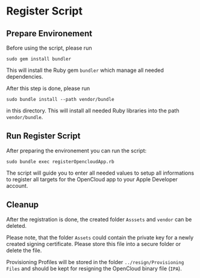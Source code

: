 # Register Script



## Prepare Environement

Before using the script, please run 

```
sudo gem install bundler
```

This will install the Ruby gem  `bundler` which manage all needed dependencies.

After this step is done, please run

```
sudo bundle install --path vendor/bundle
```

in this directory. This will install all needed Ruby libraries into the path `vendor/bundle`.



## Run Register Script

After preparing the environement you can run the script:

```
sudo bundle exec registerOpencloudApp.rb
```

The script will guide you to enter all needed values to setup all informations to register all targets for the OpenCloud app to your Apple Developer account.



## Cleanup

After the registration is done, the created folder `Asssets` and `vendor` can be deleted.

Please note, that the folder `Assets` could contain the private key for a newly created signing certificate. Please store this file into a secure folder or delete the file.

Provisioning Profiles will be stored in the folder `../resign/Provisioning Files` and should be kept for resigning the OpenCloud binary file (`IPA`).


